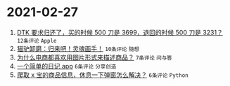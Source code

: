 # 2021-02-27

1. [DTK 要求归还了，买的时候 500 刀是 3699，退回的时候 500 刀是 3231？](https://www.v2ex.com/t/756679) `12条评论` `Apple`
1. [猫驴卸磨：归来吧！灵魂画手！](https://www.v2ex.com/t/756669) `10条评论` `随想`
1. [为什么电商都喜欢用图片形式来描述商品？](https://www.v2ex.com/t/756683) `7条评论` `问与答`
1. [一个简单的日记 app](https://www.v2ex.com/t/756673) `6条评论` `分享创造`
1. [爬取 x 宝的商品信息，休息一下弹窗怎么解决？](https://www.v2ex.com/t/756671) `6条评论` `Python`
